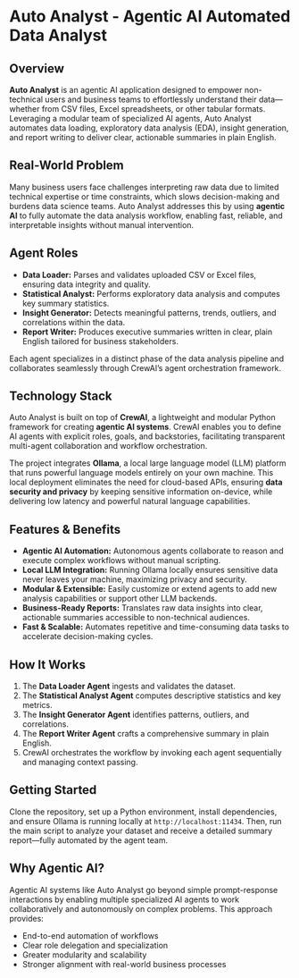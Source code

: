 # Auto Analyst - Agentic AI Automated Data Analyst

## Overview

**Auto Analyst** is an agentic AI application designed to empower non-technical users and business teams to effortlessly understand their data—whether from CSV files, Excel spreadsheets, or other tabular formats. Leveraging a modular team of specialized AI agents, Auto Analyst automates data loading, exploratory data analysis (EDA), insight generation, and report writing to deliver clear, actionable summaries in plain English.

## Real-World Problem

Many business users face challenges interpreting raw data due to limited technical expertise or time constraints, which slows decision-making and burdens data science teams. Auto Analyst addresses this by using **agentic AI** to fully automate the data analysis workflow, enabling fast, reliable, and interpretable insights without manual intervention.

## Agent Roles

- **Data Loader:** Parses and validates uploaded CSV or Excel files, ensuring data integrity and quality.  
- **Statistical Analyst:** Performs exploratory data analysis and computes key summary statistics.  
- **Insight Generator:** Detects meaningful patterns, trends, outliers, and correlations within the data.  
- **Report Writer:** Produces executive summaries written in clear, plain English tailored for business stakeholders.

Each agent specializes in a distinct phase of the data analysis pipeline and collaborates seamlessly through CrewAI’s agent orchestration framework.

## Technology Stack

Auto Analyst is built on top of **CrewAI**, a lightweight and modular Python framework for creating **agentic AI systems**. CrewAI enables you to define AI agents with explicit roles, goals, and backstories, facilitating transparent multi-agent collaboration and workflow orchestration.

The project integrates **Ollama**, a local large language model (LLM) platform that runs powerful language models entirely on your own machine. This local deployment eliminates the need for cloud-based APIs, ensuring **data security and privacy** by keeping sensitive information on-device, while delivering low latency and powerful natural language capabilities.

## Features & Benefits

- **Agentic AI Automation:** Autonomous agents collaborate to reason and execute complex workflows without manual scripting.  
- **Local LLM Integration:** Running Ollama locally ensures sensitive data never leaves your machine, maximizing privacy and security.  
- **Modular & Extensible:** Easily customize or extend agents to add new analysis capabilities or support other LLM backends.  
- **Business-Ready Reports:** Translates raw data insights into clear, actionable summaries accessible to non-technical audiences.  
- **Fast & Scalable:** Automates repetitive and time-consuming data tasks to accelerate decision-making cycles.

## How It Works

1. The **Data Loader Agent** ingests and validates the dataset.  
2. The **Statistical Analyst Agent** computes descriptive statistics and key metrics.  
3. The **Insight Generator Agent** identifies patterns, outliers, and correlations.  
4. The **Report Writer Agent** crafts a comprehensive summary in plain English.  
5. CrewAI orchestrates the workflow by invoking each agent sequentially and managing context passing.

## Getting Started

Clone the repository, set up a Python environment, install dependencies, and ensure Ollama is running locally at `http://localhost:11434`. Then, run the main script to analyze your dataset and receive a detailed summary report—fully automated by the agent team.

## Why Agentic AI?

Agentic AI systems like Auto Analyst go beyond simple prompt-response interactions by enabling multiple specialized AI agents to work collaboratively and autonomously on complex problems. This approach provides:

- End-to-end automation of workflows  
- Clear role delegation and specialization  
- Greater modularity and scalability  
- Stronger alignment with real-world business processes
